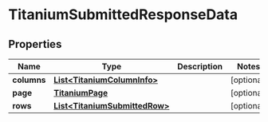 

# TitaniumSubmittedResponseData


## Properties

| Name | Type | Description | Notes |
|------------ | ------------- | ------------- | -------------|
|**columns** | [**List&lt;TitaniumColumnInfo&gt;**](TitaniumColumnInfo.md) |  |  [optional] |
|**page** | [**TitaniumPage**](TitaniumPage.md) |  |  [optional] |
|**rows** | [**List&lt;TitaniumSubmittedRow&gt;**](TitaniumSubmittedRow.md) |  |  [optional] |



